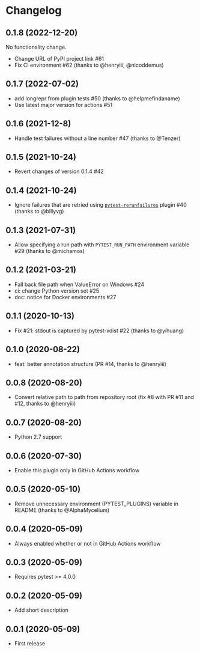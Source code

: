 # Changelog

## 0.1.8 (2022-12-20)

No functionality change.
- Change URL of PyPI project link #61
- Fix CI environment #62 (thanks to @henryiii, @nicoddemus)

## 0.1.7 (2022-07-02)

- add longrepr from plugin tests #50 (thanks to @helpmefindaname)
- Use latest major version for actions #51

## 0.1.6 (2021-12-8)

- Handle test failures without a line number #47 (thanks to @Tenzer)

## 0.1.5 (2021-10-24)

- Revert changes of version 0.1.4 #42

## 0.1.4 (2021-10-24)

- Ignore failures that are retried using [`pytest-rerunfailures`](https://pypi.org/project/pytest-rerunfailures/) plugin #40 (thanks to @billyvg)

## 0.1.3 (2021-07-31)

- Allow specifying a run path with `PYTEST_RUN_PATH` environment variable #29 (thanks to @michamos)

## 0.1.2 (2021-03-21)

- Fall back file path when ValueError on Windows #24
- ci: change Python version set #25
- doc: notice for Docker environments #27

## 0.1.1 (2020-10-13)

- Fix #21: stdout is captured by pytest-xdist #22 (thanks to @yihuang)

## 0.1.0 (2020-08-22)

- feat: better annotation structure (PR #14, thanks to @henryiii)

## 0.0.8 (2020-08-20)

- Convert relative path to path from repository root (fix #8 with PR #11 and #12, thanks to @henryiii)

## 0.0.7 (2020-08-20)

- Python 2.7 support

## 0.0.6 (2020-07-30)

- Enable this plugin only in GitHub Actions workflow

## 0.0.5 (2020-05-10)

- Remove unnecessary environment (PYTEST_PLUGINS) variable in README (thanks to @AlphaMycelium)

## 0.0.4 (2020-05-09)

- Always enabled whether or not in GitHub Actions workflow

## 0.0.3 (2020-05-09)

- Requires pytest >= 4.0.0

## 0.0.2 (2020-05-09)

- Add short description

## 0.0.1 (2020-05-09)

- First release
